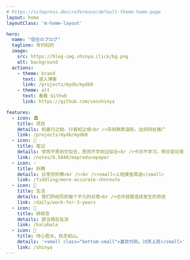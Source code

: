 ```yaml
---
# https://vitepress.dev/reference/default-theme-home-page
layout: home
layoutClass: 'm-home-layout'

hero:
  name: "信也のブログ"
  tagline: 写代码的
  image:
    src: https://blog-img.shinya.click/bg.png
    alt: background
  actions:
    - theme: brand
      text: 进入博客
      link: /projects/mydb/mydb0
    - theme: alt
      text: 看看 Github
      link: https://github.com/senshinya

features:
  - icon: 🏛️
    title: 项目
    details: 知者行之始，行者知之成<br />穷则默默造轮，达则四处推广
    link: /projects/mydb/mydb0
  - icon: 📖
    title: 笔记
    details: 学而不思则欠拟合，思而不学则过拟合<br />今日不学习，明日变垃圾
    link: /notes/6.5840/mapreducepaper
  - icon: 💡
    title: 折腾
    details: 日常穷折腾<br /><br /><small>上班摸鱼首选</small>
    link: /fiddling/more-accurate-chnroute
  - icon: 🌟
    title: 生活
    details: 我们所经历的每个平凡的日常<br />也许就是连续发生的奇迹
    link: /daily/work-for-3-years
  - icon: 🧾
    title: 碎碎念
    details: 就当我在扯淡
    link: /balabala
  - icon: 💯
    title: 持心若水，执念如山。
    details: '<small class="bottom-small">喜欢代码，讨厌上班</small>'
    link: /shinya
---
```


<Heatmap />

<style>
.m-home-layout .details small {
  opacity: 0.8;
}

.m-home-layout .item:last-child .details {
  display: flex;
  justify-content: flex-end;
  align-items: end;
}

@media (min-width: 768px) {
  .VPHome {
    margin-bottom: 50px !important;
  }
}
</style>